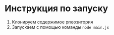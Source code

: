 # Инструкция по запуску
1. Клонируем содержимое рпеозитория
2. Запускаем с помощью команды `node main.js`
